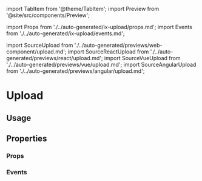 import TabItem from '@theme/TabItem';
import Preview from '@site/src/components/Preview';

import Props from './../auto-generated/ix-upload/props.md';
import Events from './../auto-generated/ix-upload/events.md';

import SourceUpload from './../auto-generated/previews/web-component/upload.md';
import SourceReactUpload from './../auto-generated/previews/react/upload.md';
import SourceVueUpload from './../auto-generated/previews/vue/upload.md';
import SourceAngularUpload from './../auto-generated/previews/angular/upload.md';

# Upload

## Usage

<Preview name="upload" height="5rem">
  <TabItem value="javascript">
    <SourceUpload />
  </TabItem>
  <TabItem value="react">
    <SourceReactUpload />
  </TabItem>
  <TabItem value="vue">
    <SourceVueUpload />
  </TabItem>
  <TabItem value="angular">
    <SourceAngularUpload />
  </TabItem>
</Preview>

## Properties

### Props

<Props />

### Events

<Events />

